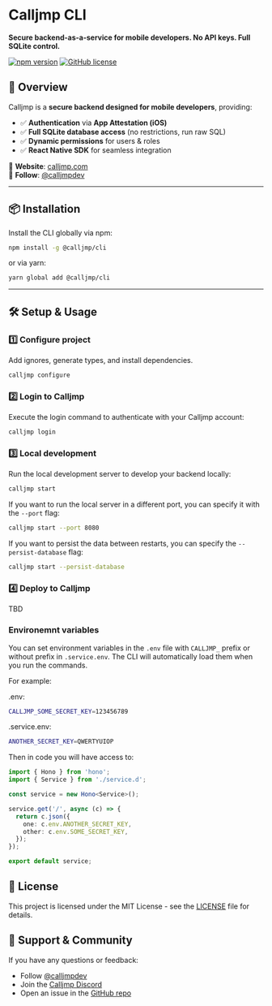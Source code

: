 # Calljmp CLI

**Secure backend-as-a-service for mobile developers. No API keys. Full SQLite control.**

[![npm version](https://img.shields.io/npm/v/@calljmp/cli)](https://www.npmjs.com/package/@calljmp/cli)
[![GitHub license](https://img.shields.io/github/license/Calljmp/calljmp-cli)](LICENSE)

## 🚀 Overview

Calljmp is a **secure backend designed for mobile developers**, providing:

- ✅ **Authentication** via **App Attestation (iOS)**
- ✅ **Full SQLite database access** (no restrictions, run raw SQL)
- ✅ **Dynamic permissions** for users & roles
- ✅ **React Native SDK** for seamless integration

🔹 **Website**: [calljmp.com](https://calljmp.com)  
🔹 **Follow**: [@calljmpdev](https://x.com/calljmpdev)

---

## 📦 Installation

Install the CLI globally via npm:

```sh
npm install -g @calljmp/cli
```

or via yarn:

```sh
yarn global add @calljmp/cli
```

---

## 🛠️ Setup & Usage

### 1️⃣ Configure project

Add ignores, generate types, and install dependencies.

```sh
calljmp configure
```

### 2️⃣ Login to Calljmp

Execute the login command to authenticate with your Calljmp account:

```sh
calljmp login
```

### 3️⃣ Local development

Run the local development server to develop your backend locally:

```sh
calljmp start
```

If you want to run the local server in a different port, you can specify it with the `--port` flag:

```sh
calljmp start --port 8080
```

If you want to persist the data between restarts, you can specify the `--persist-database` flag:

```sh
calljmp start --persist-database
```

### 4️⃣ Deploy to Calljmp

TBD

### Environemnt variables

You can set environment variables in the `.env` file with `CALLJMP_` prefix or without prefix in `.service.env`. The CLI will automatically load them when you run the commands.

For example:

.env:

```sh
CALLJMP_SOME_SECRET_KEY=123456789
```

.service.env:

```sh
ANOTHER_SECRET_KEY=QWERTYUIOP
```

Then in code you will have access to:

```typescript
import { Hono } from 'hono';
import { Service } from './service.d';

const service = new Hono<Service>();

service.get('/', async (c) => {
  return c.json({
    one: c.env.ANOTHER_SECRET_KEY,
    other: c.env.SOME_SECRET_KEY,
  });
});

export default service;
```

## 📄 License

This project is licensed under the MIT License - see the [LICENSE](LICENSE) file for details.

## 💬 Support & Community

If you have any questions or feedback:

- Follow [@calljmpdev](https://x.com/calljmpdev)
- Join the [Calljmp Discord](https://discord.gg/DHsrADPUC6)
- Open an issue in the [GitHub repo](https://github.com/Calljmp/calljmp-react-native/issues)
